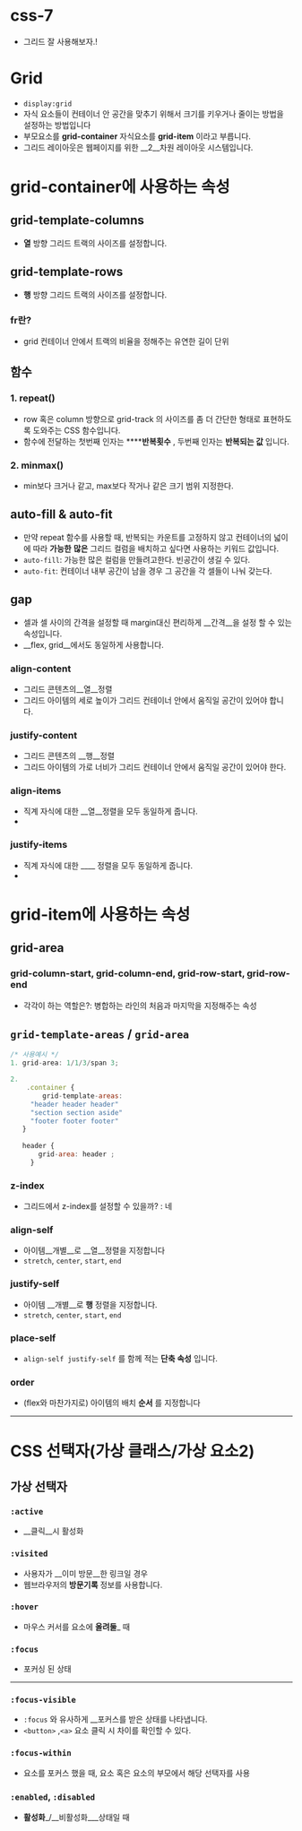 # css-7 

* 그리드 잘 사용해보자.!

# Grid

- `display:grid`
- 자식 요소들이 컨테이너 안 공간을 맞추기 위해서 크기를 키우거나 줄이는 방법을 설정하는 방법입니다
- 부모요소를 __grid-container__ 자식요소를 __grid-item__ 이라고 부릅니다.
- 그리드 레이아웃은 웹페이지를 위한 __2__차원 레이아웃 시스템입니다.

# grid-container에 사용하는 속성

## grid-template-columns

- __열__ 방향 그리드 트랙의 사이즈를 설정합니다.

## grid-template-rows

- __행__ 방향 그리드 트랙의 사이즈를 설정합니다.

### fr란?

- grid 컨테이너 안에서 트랙의 비율을 정해주는 유연한 길이 단위

## 함수

### 1. repeat()

- row 혹은 column 방향으로 grid-track 의 사이즈를 좀 더 간단한 형태로 표현하도록 도와주는 CSS 함수입니다.
- 함수에 전달하는 첫번째 인자는 ****__반복횟수__ , 두번째 인자는 __반복되는 값__ 입니다.

### 2. minmax()

- min보다 크거나 같고, max보다 작거나 같은 크기 범위 지정한다.

## auto-fill & auto-fit

- 만약 repeat 함수를 사용할 때, 반복되는 카운트를 고정하지 않고 컨테이너의 넓이에 따라 **가능한** __많은__ 그리드 컬럼을 배치하고 싶다면 사용하는 키워드 값입니다.
- `auto-fill`: 가능한 많은 컬럼을 만들려고한다. 빈공간이 생길 수 있다.
- `auto-fit`: 컨테이너 내부 공간이 남을 경우 그 공간을 각 셀들이 나눠 갖는다.

## gap

- 셀과 셀 사이의 간격을 설정할 때 margin대신 편리하게 __간격__을 설정 할 수 있는 속성입니다.
- __flex, grid__에서도 동일하게 사용합니다.

### align-content

- 그리드 콘텐츠의__열__정렬
- 그리드 아이템의 세로 높이가 그리드 컨테이너 안에서 움직일 공간이 있어야 합니다.

### justify-content

- 그리드 콘텐츠의 __행__정렬
- 그리드 아이템의 가로 너비가 그리드 컨테이너 안에서 움직일 공간이 있어야 한다.

### align-items

- 직계 자식에 대한 __열__정렬을 모두 동일하게 줍니다.
- 

### justify-items

- 직계 자식에 대한 ____ 정렬을 모두 동일하게 줍니다.
- 

# grid-item에 사용하는 속성

## grid-area

### grid-column-start,   grid-column-end,   grid-row-start,   grid-row-end

- 각각이 하는 역할은?: 병합하는 라인의 처음과 마지막을 지정해주는 속성

## **`grid-template-areas` /** `grid-area`

```jsx
/* 사용예시 */ 
1. grid-area: 1/1/3/span 3;

2. 
	.container {
		grid-template-areas:
     "header header header"
     "section section aside"
     "footer footer footer"
   }
   
   header {
	   grid-area: header ;
	 }
```

### z-index

- 그리드에서 z-index를 설정할 수 있을까? :  네

### **align-self**

- 아이템__개별__로 __열__정렬을 지정합니다
- `stretch`, `center`, `start`, `end`

### justify-self

- 아이템 __개별__로 __행__ 정렬을 지정합니다.
- `stretch`, `center`, `start`, `end`

### place-self

- `align-self justify-self` 를 함께 적는 __단축 속성__ 입니다.

### order

- (flex와 마찬가지로) 아이템의 배치 __순서__ 를 지정합니다

---

# **CSS 선택자(가상 클래스/가상 요소2)**

## 가상 선택자

### `:active`

- __클릭__시 활성화

### `:visited`

- 사용자가 __이미 방문__한 링크일 경우
- 웹브라우저의 __방문기록__ 정보를 사용합니다.

### `:hover`

- 마우스 커서를 요소에 __올려둘___ 때

### `:focus`

- 포커싱 된 상태

---

### `:focus-visible`

- `:focus` 와 유사하게 __포커스를 받은 상태를 나타냅니다.
- `<button>` ,`<a>` 요소 클릭 시 차이를 확인할 수 있다.

### `:focus-within`

- 요소를 포커스 했을 때, 요소 혹은 요소의 부모에서 해당 선택자를 사용

### `:enabled`, `:disabled`

- __활성화___/__비활성화___상태일 때